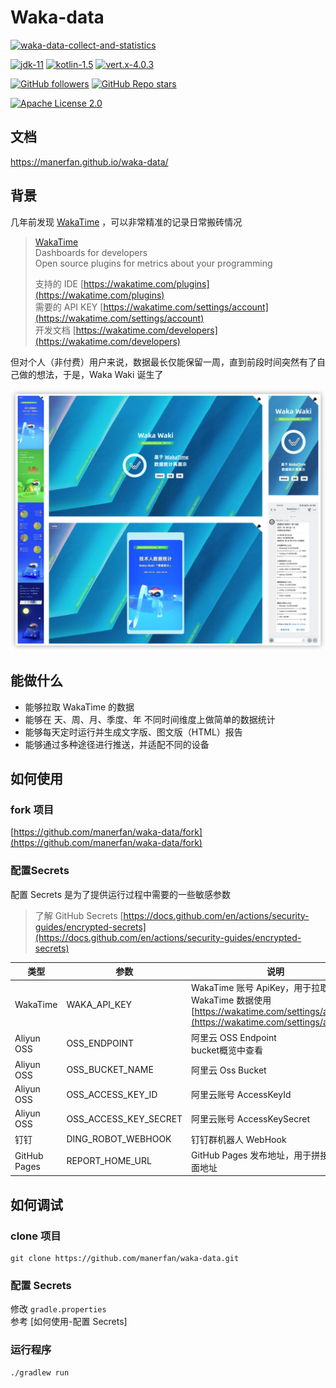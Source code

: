 # Waka-data

[![waka-data-collect-and-statistics](https://github.com/manerfan/waka-data/actions/workflows/main.yml/badge.svg)](https://github.com/manerfan/waka-data/actions/workflows/main.yml)

[![jdk-11](https://img.shields.io/badge/jdk-11-informational)](http://openjdk.java.net/projects/jdk/11)
[![kotlin-1.5](https://img.shields.io/badge/kotlin-1.5.30-green)](https://kotlinlang.org)
[![vert.x-4.0.3](https://img.shields.io/badge/vert.x-4.1.1-purple.svg)](https://vertx.io)

[![GitHub followers](https://img.shields.io/github/followers/manerfan?style=social)](https://github.com/manerfan)
[![GitHub Repo stars](https://img.shields.io/github/stars/manerfan/waka-data?style=social)](https://github.com/manerfan/waka-data)

[![Apache License 2.0](https://img.shields.io/github/license/manerfan/waka-data)](https://github.com/manerfan/waka-data/blob/main/LICENSE)

## 文档

https://manerfan.github.io/waka-data/

## 背景

几年前发现 [WakaTime](https://wakatime.com/) ，可以非常精准的记录日常搬砖情况

> [WakaTime](https://wakatime.com/)  
> Dashboards for developers  
> Open source plugins for metrics about your programming
>
> 支持的 IDE [https://wakatime.com/plugins](https://wakatime.com/plugins)  
> 需要的 API KEY [https://wakatime.com/settings/account](https://wakatime.com/settings/account)  
> 开发文档 [https://wakatime.com/developers](https://wakatime.com/developers)  

但对个人（非付费）用户来说，数据最长仅能保留一周，直到前段时间突然有了自己做的想法，于是，Waka Waki 诞生了

![WakaWaki](docs/WakaWaki.jpg)

## 能做什么

- 能够拉取 WakaTime 的数据
- 能够在 天、周、月、季度、年 不同时间维度上做简单的数据统计
- 能够每天定时运行并生成文字版、图文版（HTML）报告
- 能够通过多种途径进行推送，并适配不同的设备

## 如何使用

### fork 项目

[https://github.com/manerfan/waka-data/fork](https://github.com/manerfan/waka-data/fork)

### 配置Secrets

配置 Secrets 是为了提供运行过程中需要的一些敏感参数

> 了解 GitHub Secrets [https://docs.github.com/en/actions/security-guides/encrypted-secrets](https://docs.github.com/en/actions/security-guides/encrypted-secrets)

|类型|参数|说明|
| ------------ | ------------------ | ------------------------------------------------------------ |
| WakaTime     | WAKA_API_KEY         | WakaTime 账号 ApiKey，用于拉取 WakaTime 数据使用<br />[https://wakatime.com/settings/account](https://wakatime.com/settings/account) |
| Aliyun OSS   | OSS_ENDPOINT        | 阿里云 OSS Endpoint<br />bucket概览中查看                    |
| Aliyun OSS   | OSS_BUCKET_NAME      | 阿里云 Oss Bucket                                            |
| Aliyun OSS   | OSS_ACCESS_KEY_ID     | 阿里云账号 AccessKeyId                                       |
| Aliyun OSS   | OSS_ACCESS_KEY_SECRET | 阿里云账号 AccessKeySecret                                   |
| 钉钉         | DING_ROBOT_WEBHOOK   | 钉钉群机器人 WebHook                                         |
| GitHub Pages | REPORT_HOME_URL      | GitHub Pages 发布地址，用于拼接报告页面地址                  |

## 如何调试

### clone 项目

```shell
git clone https://github.com/manerfan/waka-data.git
```

### 配置 Secrets

修改 `gradle.properties`<br />参考 [如何使用-配置 Secrets]

### 运行程序

```shell
./gradlew run
```



